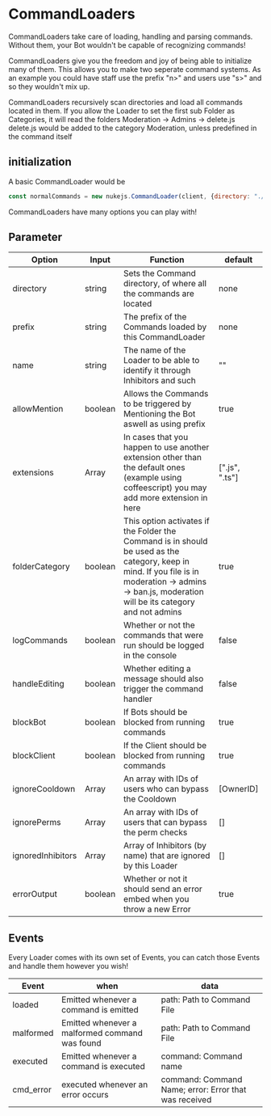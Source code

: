 # CommandLoaders
CommandLoaders take care of loading, handling and parsing commands. Without them, your Bot wouldn't be capable of recognizing commands!

CommandLoaders give you the freedom and joy of being able to initialize many of them. This allows you to make two seperate command systems. As an example you could have staff use the prefix "n>" and users use "s>" and so they wouldn't mix up.

CommandLoaders recursively scan directories and load all commands located in them. If you allow the Loader to set the first sub Folder as Categories, it will read the folders
Moderation -> Admins -> delete.js
delete.js would be added to the category Moderation, unless predefined in the command itself

## initialization
A basic CommandLoader would be
```js
const normalCommands = new nukejs.CommandLoader(client, {directory: "./commands", prefix: "n>"});
```

CommandLoaders have many options you can play with!

## Parameter

Option | Input | Function | default
------------ | ------------- | ------------- | -------------
directory | string | Sets the Command directory, of where all the commands are located | none
prefix | string | The prefix of the Commands loaded by this CommandLoader | none
name | string | The name of the Loader to be able to identify it through Inhibitors and such | ""
allowMention | boolean | Allows the Commands to be triggered by Mentioning the Bot aswell as using prefix | true
extensions | Array<string> | In cases that you happen to use another extension other than the default ones (example using coffeescript) you may add more extension in here | [".js", ".ts"]
folderCategory | boolean | This option activates if the Folder the Command is in should be used as the category, keep in mind. If you file is in moderation -> admins -> ban.js, moderation will be its category and not admins | true
logCommands | boolean | Whether or not the commands that were run should be logged in the console | false
handleEditing | boolean | Whether editing a message should also trigger the command handler | false
blockBot | boolean | If Bots should be blocked from running commands | true
blockClient | boolean | If the Client should be blocked from running commands | true
ignoreCooldown | Array<string> | An array with IDs of users who can bypass the Cooldown | [OwnerID]
ignorePerms | Array<string> | An array with IDs of users that can bypass the perm checks | []
ignoredInhibitors | Array<string> | Array of Inhibitors (by name) that are ignored by this Loader | []
errorOutput | boolean | Whether or not it should send an error embed when you throw a new Error | true

## Events

Every Loader comes with its own set of Events, you can catch those Events and handle them however you wish!

Event | when | data
------|------|-----
loaded | Emitted whenever a command is emitted | path: Path to Command File
malformed | Emitted whenever a malformed command was found | path: Path to Command File
executed | Emitted whenever a command is executed | command: Command name
cmd_error | executed whenever an error occurs | command: Command Name; error: Error that was received